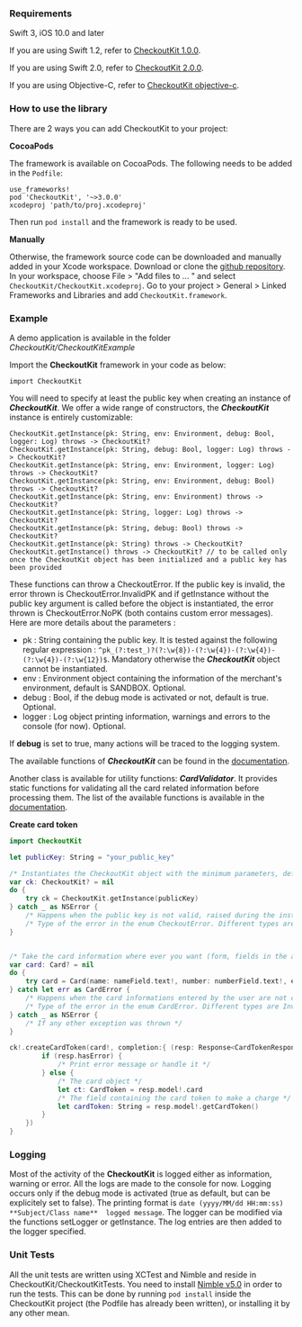 ### Requirements

Swift 3, iOS 10.0 and later

If you are using Swift 1.2, refer to [CheckoutKit 1.0.0](https://github.com/checkout/checkoutkit-ios/tree/1.0.0).

If you are using Swift 2.0, refer to [CheckoutKit 2.0.0](https://github.com/checkout/checkoutkit-ios/tree/2.0.0).

If you are using Objective-C, refer to [CheckoutKit objective-c](https://github.com/checkout/checkoutkit-ios/tree/objective-c).

### How to use the library

There are 2 ways you can add CheckoutKit to your project:

__CocoaPods__

The framework is available on CocoaPods. The following needs to be added in the ```Podfile```:
```
use_frameworks!
pod 'CheckoutKit', '~>3.0.0'
xcodeproj 'path/to/proj.xcodeproj'
```

Then run ```pod install``` and the framework is ready to be used.

__Manually__

Otherwise, the framework source code can be downloaded and manually added in your Xcode workspace.
Download or clone the [github repository](https://github.com/checkout/checkoutkit-ios). In your workspace, choose File > "Add files to ... " and select ```CheckoutKit/CheckoutKit.xcodeproj```.
Go to your project > General > Linked Frameworks and Libraries and add ```CheckoutKit.framework```.

### Example

A demo application is available in the folder *CheckoutKit/CheckoutKitExample*

Import the **CheckoutKit** framework in your code as below:
```
import CheckoutKit
```

You will need to specify at least the public key when creating an instance of ***CheckoutKit***. We offer a wide range of constructors, the ***CheckoutKit*** instance is entirely customizable:

```
CheckoutKit.getInstance(pk: String, env: Environment, debug: Bool, logger: Log) throws -> CheckoutKit?
CheckoutKit.getInstance(pk: String, debug: Bool, logger: Log) throws -> CheckoutKit?
CheckoutKit.getInstance(pk: String, env: Environment, logger: Log) throws -> CheckoutKit?
CheckoutKit.getInstance(pk: String, env: Environment, debug: Bool) throws -> CheckoutKit?
CheckoutKit.getInstance(pk: String, env: Environment) throws -> CheckoutKit?
CheckoutKit.getInstance(pk: String, logger: Log) throws -> CheckoutKit?
CheckoutKit.getInstance(pk: String, debug: Bool) throws -> CheckoutKit?
CheckoutKit.getInstance(pk: String) throws -> CheckoutKit?
CheckoutKit.getInstance() throws -> CheckoutKit? // to be called only once the CheckoutKit object has been initialized and a public key has been provided

```

These functions can throw a CheckoutError. If the public key is invalid, the error thrown is  CheckoutError.InvalidPK and if getInstance without the public key argument is called before the object is instantiated, the error thrown is CheckoutError.NoPK (both contains custom error messages).
Here are more details about the parameters :
- pk : String containing the public key. It is tested against the following regular expression : ```^pk_(?:test_)?(?:\w{8})-(?:\w{4})-(?:\w{4})-(?:\w{4})-(?:\w{12})$```. Mandatory otherwise the ***CheckoutKit*** object cannot be instantiated.
- env : Environment object containing the information of the merchant's environment, default is SANDBOX. Optional.
- debug : Bool, if the debug mode is activated or not, default is true. Optional.
- logger : Log object printing information, warnings and errors to the console (for now). Optional.

If **debug** is set to true, many actions will be traced to the logging system.

The available functions of ***CheckoutKit*** can be found in the [documentation](http://developers.checkout.com/docs/mobile/ios-kit/reference/checkoutkit).

Another class is available for utility functions: ***CardValidator***. It provides static functions for validating all the card related information before processing them. The list of the available functions is available in the [documentation](http://developers.checkout.com/docs/mobile/ios-kit/reference/cardvalidator).


**Create card token**

```swift
import CheckoutKit

let publicKey: String = "your_public_key"

/* Instantiates the CheckoutKit object with the minimum parameters, default configuration for the other ones */
var ck: CheckoutKit? = nil
do {
    try ck = CheckoutKit.getInstance(publicKey)
} catch _ as NSError {
    /* Happens when the public key is not valid, raised during the instanciation of the CheckoutKit object */
    /* Type of the error in the enum CheckoutError. Different types are NoPK (if getInstance is called with no parameters and no public key has been provided before) and InvalidPK (if the public key is invalid) */
}


/* Take the card information where ever you want (form, fields in the application page...) */
var card: Card? = nil
do {
    try card = Card(name: nameField.text!, number: numberField.text!, expYear: year, expMonth: month, cvv: cvvField.text!, billingDetails: nil)
} catch let err as CardError {
    /* Happens when the card informations entered by the user are not correct */
    /* Type of the error in the enum CardError. Different types are InvalidCVV (if the CVV does not have the correct format), InvalidExpiryDate (if the card is expired), InvalidNumber (if the card's number is wrong). */
} catch _ as NSError {
    /* If any other exception was thrown */
}

ck!.createCardToken(card!, completion:{ (resp: Response<CardTokenResponse>) -> Void in
        if (resp.hasError) {
            /* Print error message or handle it */
        } else {
            /* The card object */
            let ct: CardToken = resp.model!.card
            /* The field containing the card token to make a charge */
            let cardToken: String = resp.model!.getCardToken()
        }
    })
}
```

### Logging

Most of the activity of the **CheckoutKit** is logged either as information, warning or error. All the logs are made to the console for now. Logging occurs only if the debug mode is activated (true as default, but can be explicitely set to false). The printing format is ```date (yyyy/MM/dd HH:mm:ss)  **Subject/Class name**  logged message```. The logger can be modified via the functions setLogger or getInstance. The log entries are then added to the logger specified.

### Unit Tests

All the unit tests are written using XCTest and Nimble and reside in CheckoutKit/CheckoutKitTests. 
You need to install [Nimble v5.0](https://github.com/Quick/Nimble/tree/v5.0.0) in order to run the tests.
This can be done by running ```pod install``` inside the CheckoutKit project (the Podfile has already been written), or installing it by any other mean.